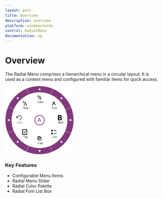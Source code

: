 ```yaml
---
layout: post
title: Overview
description: overview
platform: windowsforms
control: RadialMenu 
documentation: ug
---
```


# Overview

The Radial Menu comprises a hierarchical menu in a circular layout. It is used as a context menu and configured with familiar items for quick access.

![](Overview_images/Overview_img1.png)



### Key Features

* Configurable Menu Items
* Radial Menu Slider
* Radial Color Palette
* Radial Font List Box
